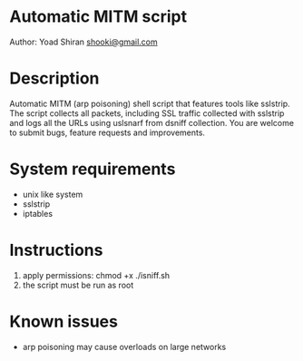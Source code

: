 Automatic MITM script
================================


Author: Yoad Shiran <shooki@gmail.com>


Description
================================
Automatic MITM (arp poisoning) shell script that features tools like sslstrip.
The script collects all packets, including SSL traffic
collected with sslstrip and logs all the URLs using uslsnarf from dsniff collection.
You are welcome to submit bugs, feature requests and improvements.

System requirements
================================
* unix like system
* sslstrip
* iptables

Instructions
================================
1. apply permissions: chmod +x ./isniff.sh
2. the script must be run as root


Known issues
================================
* arp poisoning may cause overloads on large networks

